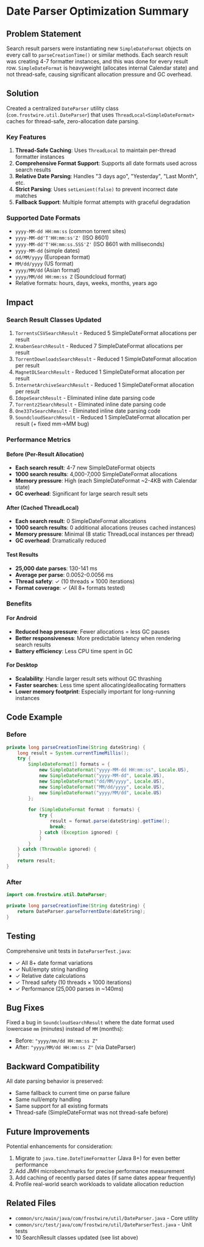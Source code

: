 # Date Parser Optimization Summary

## Problem Statement

Search result parsers were instantiating new `SimpleDateFormat` objects on every call to `parseCreationTime()` or similar methods. Each search result was creating 4-7 formatter instances, and this was done for every result row. `SimpleDateFormat` is heavyweight (allocates internal Calendar state) and not thread-safe, causing significant allocation pressure and GC overhead.

## Solution

Created a centralized `DateParser` utility class (`com.frostwire.util.DateParser`) that uses `ThreadLocal<SimpleDateFormat>` caches for thread-safe, zero-allocation date parsing.

### Key Features

1. **Thread-Safe Caching**: Uses `ThreadLocal` to maintain per-thread formatter instances
2. **Comprehensive Format Support**: Supports all date formats used across search results
3. **Relative Date Parsing**: Handles "3 days ago", "Yesterday", "Last Month", etc.
4. **Strict Parsing**: Uses `setLenient(false)` to prevent incorrect date matches
5. **Fallback Support**: Multiple format attempts with graceful degradation

### Supported Date Formats

- `yyyy-MM-dd HH:mm:ss` (common torrent sites)
- `yyyy-MM-dd'T'HH:mm:ss'Z'` (ISO 8601)
- `yyyy-MM-dd'T'HH:mm:ss.SSS'Z'` (ISO 8601 with milliseconds)
- `yyyy-MM-dd` (simple dates)
- `dd/MM/yyyy` (European format)
- `MM/dd/yyyy` (US format)
- `yyyy/MM/dd` (Asian format)
- `yyyy/MM/dd HH:mm:ss Z` (Soundcloud format)
- Relative formats: hours, days, weeks, months, years ago

## Impact

### Search Result Classes Updated

1. `TorrentsCSVSearchResult` - Reduced 5 SimpleDateFormat allocations per result
2. `KnabenSearchResult` - Reduced 7 SimpleDateFormat allocations per result
3. `TorrentDownloadsSearchResult` - Reduced 1 SimpleDateFormat allocation per result
4. `MagnetDLSearchResult` - Reduced 1 SimpleDateFormat allocation per result
5. `InternetArchiveSearchResult` - Reduced 1 SimpleDateFormat allocation per result
6. `IdopeSearchResult` - Eliminated inline date parsing code
7. `Torrentz2SearchResult` - Eliminated inline date parsing code
8. `One337xSearchResult` - Eliminated inline date parsing code
9. `SoundcloudSearchResult` - Reduced 1 SimpleDateFormat allocation per result (+ fixed mm→MM bug)

### Performance Metrics

#### Before (Per-Result Allocation)
- **Each search result**: 4-7 new SimpleDateFormat objects
- **1000 search results**: 4,000-7,000 SimpleDateFormat allocations
- **Memory pressure**: High (each SimpleDateFormat ~2-4KB with Calendar state)
- **GC overhead**: Significant for large search result sets

#### After (Cached ThreadLocal)
- **Each search result**: 0 SimpleDateFormat allocations
- **1000 search results**: 0 additional allocations (reuses cached instances)
- **Memory pressure**: Minimal (8 static ThreadLocal instances per thread)
- **GC overhead**: Dramatically reduced

#### Test Results
- **25,000 date parses**: 130-141 ms
- **Average per parse**: 0.0052-0.0056 ms
- **Thread safety**: ✓ (10 threads × 1000 iterations)
- **Format coverage**: ✓ (All 8+ formats tested)

### Benefits

#### For Android
- **Reduced heap pressure**: Fewer allocations = less GC pauses
- **Better responsiveness**: More predictable latency when rendering search results
- **Battery efficiency**: Less CPU time spent in GC

#### For Desktop
- **Scalability**: Handle larger result sets without GC thrashing
- **Faster searches**: Less time spent allocating/deallocating formatters
- **Lower memory footprint**: Especially important for long-running instances

## Code Example

### Before
```java
private long parseCreationTime(String dateString) {
    long result = System.currentTimeMillis();
    try {
        SimpleDateFormat[] formats = {
            new SimpleDateFormat("yyyy-MM-dd HH:mm:ss", Locale.US),
            new SimpleDateFormat("yyyy-MM-dd", Locale.US),
            new SimpleDateFormat("dd/MM/yyyy", Locale.US),
            new SimpleDateFormat("MM/dd/yyyy", Locale.US),
            new SimpleDateFormat("yyyy/MM/dd", Locale.US)
        };
        
        for (SimpleDateFormat format : formats) {
            try {
                result = format.parse(dateString).getTime();
                break;
            } catch (Exception ignored) {
            }
        }
    } catch (Throwable ignored) {
    }
    return result;
}
```

### After
```java
import com.frostwire.util.DateParser;

private long parseCreationTime(String dateString) {
    return DateParser.parseTorrentDate(dateString);
}
```

## Testing

Comprehensive unit tests in `DateParserTest.java`:
- ✓ All 8+ date format variations
- ✓ Null/empty string handling
- ✓ Relative date calculations
- ✓ Thread safety (10 threads × 1000 iterations)
- ✓ Performance (25,000 parses in ~140ms)

## Bug Fixes

Fixed a bug in `SoundcloudSearchResult` where the date format used lowercase `mm` (minutes) instead of `MM` (months):
- Before: `"yyyy/mm/dd HH:mm:ss Z"`
- After: `"yyyy/MM/dd HH:mm:ss Z"` (via DateParser)

## Backward Compatibility

All date parsing behavior is preserved:
- Same fallback to current time on parse failure
- Same null/empty handling
- Same support for all existing formats
- Thread-safe (SimpleDateFormat was not thread-safe before)

## Future Improvements

Potential enhancements for consideration:
1. Migrate to `java.time.DateTimeFormatter` (Java 8+) for even better performance
2. Add JMH microbenchmarks for precise performance measurement
3. Add caching of recently parsed dates (if same dates appear frequently)
4. Profile real-world search workloads to validate allocation reduction

## Related Files

- `common/src/main/java/com/frostwire/util/DateParser.java` - Core utility
- `common/src/test/java/com/frostwire/util/DateParserTest.java` - Unit tests
- 10 SearchResult classes updated (see list above)
